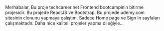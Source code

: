 Merhabalar,
Bu proje techcareer.net Frontend bootcampinin bitirme projesidir. Bu projede ReactJS ve Bootstrap. Bu projede udemy.com sitesinin clonunu yapmaya çalıştım. Sadece Home page ve Sign In sayfaları çalışmaktadır. Daha nice kaliteli projeler yapma dileğiyle...
